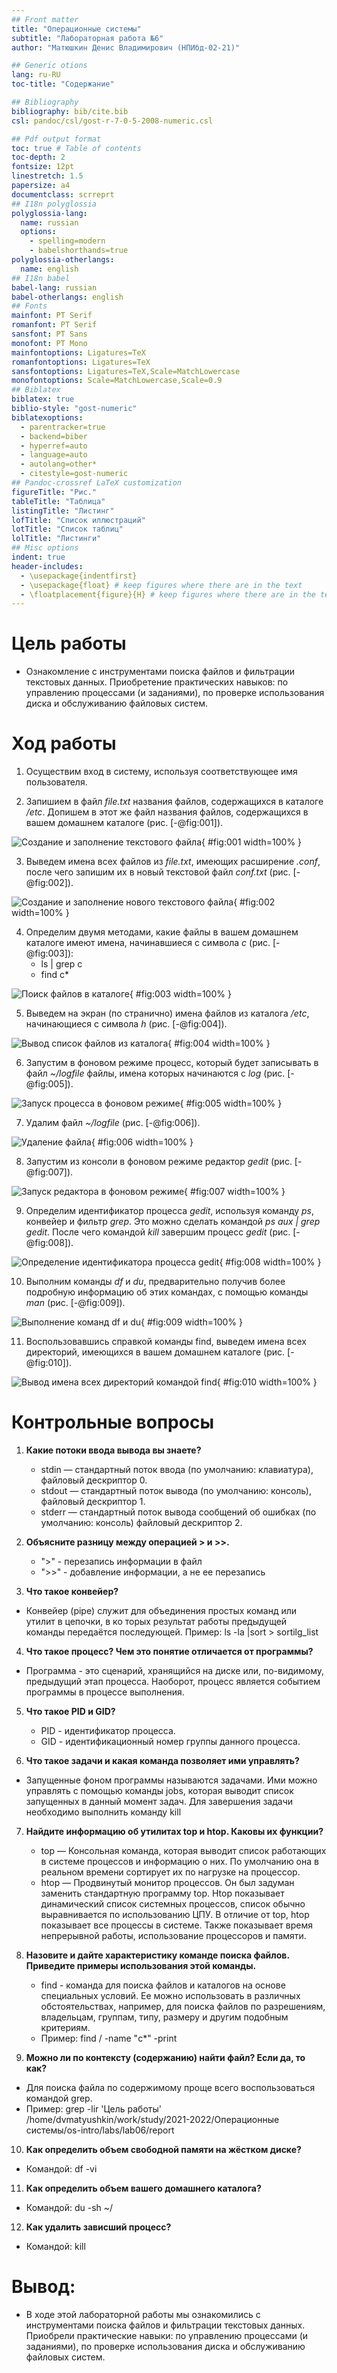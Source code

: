 ```yaml
---
## Front matter
title: "Операционные системы"
subtitle: "Лабораторная работа №6"
author: "Матюшкин Денис Владимирович (НПИбд-02-21)"

## Generic otions
lang: ru-RU
toc-title: "Содержание"

## Bibliography
bibliography: bib/cite.bib
csl: pandoc/csl/gost-r-7-0-5-2008-numeric.csl

## Pdf output format
toc: true # Table of contents
toc-depth: 2
fontsize: 12pt
linestretch: 1.5
papersize: a4
documentclass: scrreprt
## I18n polyglossia
polyglossia-lang:
  name: russian
  options:
	- spelling=modern
	- babelshorthands=true
polyglossia-otherlangs:
  name: english
## I18n babel
babel-lang: russian
babel-otherlangs: english
## Fonts
mainfont: PT Serif
romanfont: PT Serif
sansfont: PT Sans
monofont: PT Mono
mainfontoptions: Ligatures=TeX
romanfontoptions: Ligatures=TeX
sansfontoptions: Ligatures=TeX,Scale=MatchLowercase
monofontoptions: Scale=MatchLowercase,Scale=0.9
## Biblatex
biblatex: true
biblio-style: "gost-numeric"
biblatexoptions:
  - parentracker=true
  - backend=biber
  - hyperref=auto
  - language=auto
  - autolang=other*
  - citestyle=gost-numeric
## Pandoc-crossref LaTeX customization
figureTitle: "Рис."
tableTitle: "Таблица"
listingTitle: "Листинг"
lofTitle: "Список иллюстраций"
lotTitle: "Список таблиц"
lolTitle: "Листинги"
## Misc options
indent: true
header-includes:
  - \usepackage{indentfirst}
  - \usepackage{float} # keep figures where there are in the text
  - \floatplacement{figure}{H} # keep figures where there are in the text
---
```


# Цель работы

- Ознакомление с инструментами поиска файлов и фильтрации текстовых данных. Приобретение практических навыков: по управлению процессами (и заданиями), по проверке использования диска и обслуживанию файловых систем.

# Ход работы

1. Осуществим вход в систему, используя соответствующее имя пользователя.

2. Запишием в файл *file.txt* названия файлов, содержащихся в каталоге */etc*. Допишем в этот же файл названия файлов, содержащихся в вашем домашнем каталоге (рис. [-@fig:001]).

![Создание и заполнение текстового файла](image/1.png){ #fig:001 width=100% }

3. Выведем имена всех файлов из *file.txt*, имеющих расширение *.conf*, после чего запишим их в новый текстовой файл *conf.txt* (рис. [-@fig:002]).

![Создание и заполнение нового текстового файла](image/2.png){ #fig:002 width=100% }

4. Определим двумя методами, какие файлы в вашем домашнем каталоге имеют имена, начинавшиеся с символа *с* (рис. [-@fig:003]):
    - ls | grep c
    - find c*

![Поиск файлов в каталоге](image/3.png){ #fig:003 width=100% }

5. Выведем на экран (по странично) имена файлов из каталога */etc*, начинающиеся с символа *h* (рис. [-@fig:004]).

![Вывод список файлов из каталога](image/4.png){ #fig:004 width=100% }

6. Запустим в фоновом режиме процесс, который будет записывать в файл *~/logfile* файлы, имена которых начинаются с *log* (рис. [-@fig:005]).

![Запуск процесса в фоновом режиме](image/5.png){ #fig:005 width=100% }

7. Удалим файл *~/logfile* (рис. [-@fig:006]).

![Удаление файла](image/6.png){ #fig:006 width=100% }

8. Запустим из консоли в фоновом режиме редактор *gedit* (рис. [-@fig:007]).

![Запуск редактора в фоновом режиме](image/7.png){ #fig:007 width=100% }

9. Определим идентификатор процесса *gedit*, используя команду *ps*, конвейер и фильтр *grep*. Это можно сделать командой *ps aux | grep gedit*. После чего командой *kill* завершим процесс *gedit* (рис. [-@fig:008]).

![Определение идентификатора процесса gedit](image/8.png){ #fig:008 width=100% }

10. Выполним команды *df* и *du*, предварительно получив более подробную информацию об этих командах, с помощью команды *man* (рис. [-@fig:009]).

![Выполнение команд df и du](image/9.png){ #fig:009 width=100% }

11. Воспользовавшись справкой команды find, выведем имена всех директорий, имеющихся в вашем домашнем каталоге (рис. [-@fig:010]).

![Вывод имена всех директорий командой find](image/10.png){ #fig:010 width=100% }

# Контрольные вопросы

1. **Какие потоки ввода вывода вы знаете?**
    - stdin — стандартный поток ввода (по умолчанию: клавиатура), файловый дескриптор 0. 
    - stdout — стандартный поток вывода (по умолчанию: консоль), файловый дескриптор 1.
    - stderr — стандартный поток вывода сообщений об ошибках (по умолчанию: консоль) файловый дескриптор 2.

2. **Объясните разницу между операцией > и >>.**
    - ">"  - перезапись информации в файл
    - ">>" - добавление информации, а не ее перезапись

3. **Что такое конвейер?**
- Конвейер (pipe) служит для объединения простых команд или утилит в цепочки, в ко торых результат работы предыдущей команды передаётся последующей. Пример: ls -la |sort > sortilg_list

4. **Что такое процесс? Чем это понятие отличается от программы?**
- Программа - это сценарий, хранящийся на диске или, по-видимому, предыдущий этап процесса. Наоборот, процесс является событием программы в процессе выполнения.

5. **Что такое PID и GID?**
    - PID - идентификатор процесса.
    - GID - идентификационный номер группы данного процесса.
    
6. **Что такое задачи и какая команда позволяет ими управлять?**
-  Запущенные фоном программы называются задачами. Ими можно управлять с помощью команды jobs, которая выводит список запущенных в данный момент задач. Для завершения задачи необходимо выполнить команду kill <PID>

7. **Найдите информацию об утилитах top и htop. Каковы их функции?**
    - top — Консольная команда, которая выводит список работающих в системе процессов и информацию о них. По умолчанию она в реальном времени сортирует их по нагрузке на процессор.
    - htop — Продвинутый монитор процессов. Он был задуман заменить стандартную программу top. Htop показывает динамический список системных процессов, список обычно выравнивается по использованию ЦПУ. В отличие от top, htop показывает все процессы в системе. Также показывает время непрерывной работы, использование процессоров и памяти.

8. **Назовите и дайте характеристику команде поиска файлов. Приведите примеры использования этой команды.**
    - find - команда для поиска файлов и каталогов на основе специальных условий. Ее можно использовать в различных обстоятельствах, например, для поиска файлов по разрешениям, владельцам, группам, типу, размеру и другим подобным критериям.
    - Пример: find / -name "с*" -print
9. **Можно ли по контексту (содержанию) найти файл? Если да, то как?**
- Для поиска файла по содержимому проще всего воспользоваться командой grep.
- Пример:  grep -lir 'Цель работы' /home/dvmatyushkin/work/study/2021-2022/Операционные системы/os-intro/labs/lab06/report

10. **Как определить объем свободной памяти на жёстком диске?**
- Командой: df -vi

11. **Как определить объем вашего домашнего каталога?**
- Командой: du -sh ~/

12. **Как удалить зависший процесс?**
- Командой: kill <PID>



# Вывод: 

- В ходе этой лабораторной работы мы ознакомились с инструментами поиска файлов и фильтрации текстовых данных. Приобрели практические навыки: по управлению процессами (и заданиями), по проверке использования диска и обслуживанию файловых систем.
